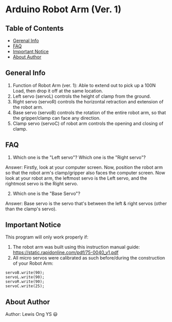 # Arduino Robot Arm (Ver. 1)
## Table of Contents
* [Gerenal Info](#general-info)
* [FAQ](#faq)
* [Important Notice](#important-notice)
* [About Author](#about-author)

## General Info
1) Function of Robot Arm (ver. 1): Able to extend out to pick up a 100N Load, then drop it off at the same location.
2) Left servo (servoL) controls the height of clamp from the ground. 
3) Right servo (servoR) controls the horizontal retraction and extension of the robot arm.
4) Base servo (servoB) controls the rotation of the entire robot arm, so that the gripper/clamp can face any direction.
5) Clamp servo (servoC) of robot arm controls the opening and closing of clamp. 

## FAQ
1) Which one is the "Left servo"? Which one is the "Right servo"?

Answer: Firstly, look at your computer screen. Now, position the robot arm so that the robot arm's clamp/gripper also faces the computer screen. Now look at your robot arm, the leftmost servo is the Left servo, and the rightmost servo is the Right servo.

2) Which one is the "Base Servo"?

Answer: Base servo is the servo that's between the left & right servos (other than the clamp's servo).

## Important Notice
This program will only work properly if:
  1) The robot arm was built using this instruction manual guide: https://static.rapidonline.com/pdf/75-0040_v1.pdf
  2) All micro servos were calibrated as such before/during the construction of your Robot Arm:
  ```
  servoB.write(90);
  servoL.write(90);
  servoR.write(90);
  servoC.write(25);
  ```

## About Author
Author: Lewis Ong YS 😃
